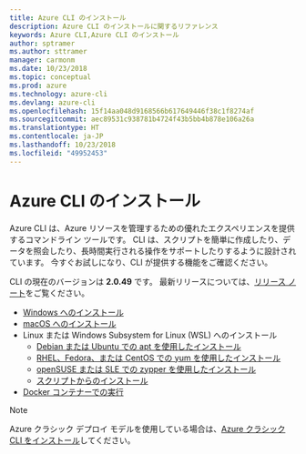 ```yaml
---
title: Azure CLI のインストール
description: Azure CLI のインストールに関するリファレンス
keywords: Azure CLI,Azure CLI のインストール
author: sptramer
ms.author: sttramer
manager: carmonm
ms.date: 10/23/2018
ms.topic: conceptual
ms.prod: azure
ms.technology: azure-cli
ms.devlang: azure-cli
ms.openlocfilehash: 15f14aa048d9168566b617649446f38c1f8274af
ms.sourcegitcommit: aec89531c938781b4724f43b5bb4b878e106a26a
ms.translationtype: HT
ms.contentlocale: ja-JP
ms.lasthandoff: 10/23/2018
ms.locfileid: "49952453"
---
```

# <a name="install-the-azure-cli"></a>Azure CLI のインストール

Azure CLI は、Azure リソースを管理するための優れたエクスペリエンスを提供するコマンドライン ツールです。 CLI は、スクリプトを簡単に作成したり、データを照会したり、長時間実行される操作をサポートしたりするように設計されています。 今すぐお試しになり、CLI が提供する機能をご確認ください。

CLI の現在のバージョンは __2.0.49__ です。 最新リリースについては、[リリース ノート](release-notes-azure-cli.md)をご覧ください。

* [Windows へのインストール](install-azure-cli-windows.md)
* [macOS へのインストール](install-azure-cli-macos.md)
* Linux または Windows Subsystem for Linux (WSL) へのインストール
  * [Debian または Ubuntu での apt を使用したインストール](install-azure-cli-apt.md)
  * [RHEL、Fedora、または CentOS での yum を使用したインストール](install-azure-cli-yum.md)
  * [openSUSE または SLE での zypper を使用したインストール](install-azure-cli-zypper.md)
  * [スクリプトからのインストール](install-azure-cli-linux.md)
* [Docker コンテナーでの実行](run-azure-cli-docker.md)

> [!NOTE]
> Azure クラシック デプロイ モデルを使用している場合は、[Azure クラシック CLI をインストール](install-classic-cli.md)してください。
